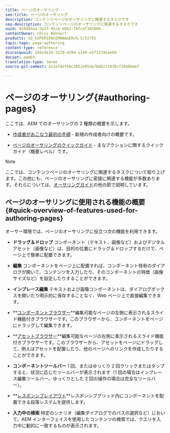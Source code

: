 ```yaml
---
title: ページのオーサリング
seo-title: ページのオーサリング
description: コンテンツページのオーサリングに関連するタスクです
seo-description: コンテンツページのオーサリングに関連するタスクです
uuid: 454d94aa-da27-45cb-bbb2-7bfcef103806
contentOwner: Chris Bohnert
products: SG_EXPERIENCEMANAGER/6.5/SITES
topic-tags: page-authoring
content-type: reference
discoiquuid: 2d4cda3d-3270-4294-a146-e5712746aebb
docset: aem65
translation-type: tm+mt
source-git-commit: 413af4ef9bc3652e05da78d622183bcf20a8bee7

---
```



# ページのオーサリング{#authoring-pages}

ここでは、AEM でのオーサリングの 2 種類の概要を示します。

* [作成者がおこなう最初の手順](/help/sites-authoring/first-steps.md) - 新規の作成者向けの概要です。

* [ページのオーサリングのクイックガイド](/help/sites-authoring/qg-page-authoring.md) - 主なアクションに関するクイックガイド（概要レベル）です。

>[!NOTE]
>
>ここでは、コンテンツページのオーサリングに関連するタスクについて取り上げます。この他にも、ページのオーサリングに密接に関連する機能が多数あります。それらについては、[オーサリングガイド](/help/sites-authoring/home.md)の他の節で説明しています。

## ページのオーサリングに使用される機能の概要 {#quick-overview-of-features-used-for-authoring-pages}

オーサー環境では、ページのオーサリングに役立つ次の機能を利用できます。

* **ドラッグ＆ドロップ**
コンポーネント（テキスト、画像など）およびデジタルアセット（画像など）は、目的の位置にドラッグ＆ドロップするだけで、ページ上で簡単に配置できます。

* **編集**
コンポーネントをページ上に配置すれば、コンポーネント特有のダイアログが開いて、コンテンツを入力したり、そのコンポーネントの特徴（画像サイズなど）を設定したりすることができます。

* **インプレース編集**
テキストおよび画像コンポーネントは、ダイアログボックスを開いたり明示的に保存することなく、Web ページ上で直接編集できます。

* **[コンポーネントブラウザー](/help/sites-authoring/author-environment-tools.md#componentsbrowsertouchoptimizedui)**編集可能なページの左側に表示されるスライド機能付きブラウザーです。このブラウザーから、コンポーネントをページにドラッグして編集できます。

* **[アセットブラウザー](/help/sites-authoring/author-environment-tools.md#assetsbrowsertouchoptimizedui)**編集可能なページの左側に表示されるスライド機能付きブラウザーです。このブラウザーから、アセットをページにドラッグして、例えばアセットを配置したり、他のページへのリンクを作成したりすることができます。

* **コンポーネントツールバー** 1 回、またはゆっくり 2 回クリックまたはタップすると、状況に応じたツールバーが表示されます（1 回の場合はインプレース編集ツールバー、ゆっくりとした 2 回の操作の場合は完全なツールバー）。

* **[レスポンシブレイアウト](/help/sites-authoring/responsive-layout.md)**レスポンシブグリッド内にコンポーネントを配置できる段落システムを提供します。

* **入力中の検索**
特定のシナリオ（編集ダイアログでのパスの選択など）において、AEM インターフェイスを使用したコンテンツの検索では、クエリを入力中に動的に一致するものが表示されます。

